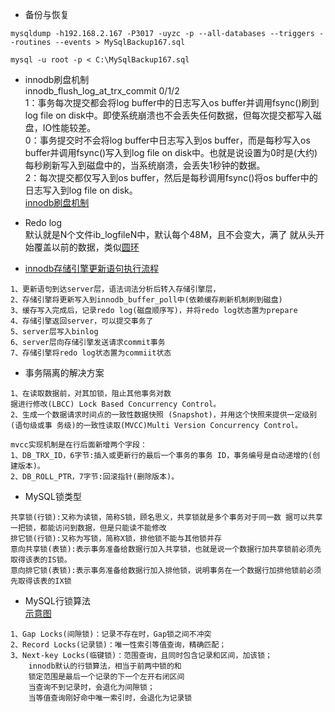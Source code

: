 - 备份与恢复

```
mysqldump -h192.168.2.167 -P3017 -uyzc -p --all-databases --triggers --routines --events > MySqlBackup167.sql

mysql -u root -p < C:\MySqlBackup167.sql
```

- innodb刷盘机制   
innodb_flush_log_at_trx_commit 0/1/2   
1：事务每次提交都会将log buffer中的日志写入os buffer并调用fsync()刷到log file on disk中。即使系统崩溃也不会丢失任何数据，但每次提交都写入磁盘，IO性能较差。   
0：事务提交时不会将log buffer中日志写入到os buffer，而是每秒写入os buffer并调用fsync()写入到log file on disk中。也就是说设置为0时是(大约)每秒刷新写入到磁盘中的，当系统崩溃，会丢失1秒钟的数据。   
2：每次提交都仅写入到os buffer，然后是每秒调用fsync()将os buffer中的日志写入到log file on disk。   
[innodb刷盘机制](https://github.com/yu757371316/blogs/blob/master/images/Innodb%E5%88%B7%E7%9B%98%E6%9C%BA%E5%88%B6.png)

- Redo log    
默认就是N个文件ib_logfileN中，默认每个48M，且不会变大，满了 就从头开始覆盖以前的数据，类似[圆环](https://github.com/yu757371316/blogs/blob/master/images/redo_log.png)

- [innodb存储引擎更新语句执行流程](https://github.com/yu757371316/blogs/blob/master/images/innodb%E6%9B%B4%E6%96%B0%E8%AF%AD%E5%8F%A5%E6%B5%81%E7%A8%8B.png)

```
1、更新语句到达server层，语法词法分析后转入存储引擎层，
2、存储引擎将更新写入到innodb_buffer_poll中(依赖缓存刷新机制刷到磁盘)
3、缓存写入完成后，记录redo log(磁盘顺序写)，并将redo log状态置为prepare
4、存储引擎返回server，可以提交事务了
5、server层写入binlog
6、server层向存储引擎发送请求commit事务
7、存储引擎将redo log状态置为commiit状态
```

- 事务隔离的解决方案
```
1、在读取数据前，对其加锁，阻止其他事务对数
据进行修改(LBCC) Lock Based Concurrency Control。
2、生成一个数据请求时间点的一致性数据快照 (Snapshot)，并用这个快照来提供一定级别(语句级或事 务级)的一致性读取(MVCC)Multi Version Concurrency Control。

mvcc实现机制是在行后面新增两个字段：
1、DB_TRX_ID，6字节:插入或更新行的最后一个事务的事务 ID，事务编号是自动递增的(创建版本)。
2、DB_ROLL_PTR，7字节:回滚指针(删除版本)。
```

- MySQL锁类型
```
共享锁(行锁):又称为读锁，简称S锁，顾名思义，共享锁就是多个事务对于同一数 据可以共享一把锁，都能访问到数据，但是只能读不能修改
排它锁(行锁):又称为写锁，简称X锁，排他锁不能与其他锁并存
意向共享锁(表锁):表示事务准备给数据行加入共享锁，也就是说一个数据行加共享锁前必须先取得该表的IS锁。
意向排它锁(表锁):表示事务准备给数据行加入排他锁，说明事务在一个数据行加排他锁前必须先取得该表的IX锁
```

- MySQL行锁算法   
[示意图](https://github.com/yu757371316/blogs/blob/master/images/Innodb%E8%A1%8C%E9%94%81%E7%A4%BA%E6%84%8F%E5%9B%BE.png)
```
1、Gap Locks(间隙锁)：记录不存在时，Gap锁之间不冲突
2、Record Locks(记录锁)：唯一性索引等值查询，精确匹配；
3、Next-key Locks(临键锁)：范围查询，且同时包含记录和区间，加该锁；
    innodb默认的行锁算法，相当于前两中锁的和
    锁定范围是最后一个记录的下一个左开右闭区间
    当查询不到记录时，会退化为间隙锁；
    当等值查询刚好命中唯一索引时，会退化为记录锁
```


